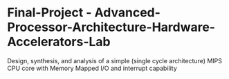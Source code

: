 # Final-Project - Advanced-Processor-Architecture-Hardware-Accelerators-Lab
Design, synthesis, and analysis of a simple (single cycle architecture) MIPS CPU core with Memory Mapped I/O and interrupt capability
